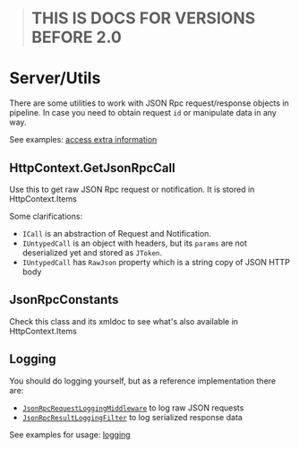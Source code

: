 > # **THIS IS DOCS FOR VERSIONS BEFORE 2.0**

# Server/Utils

There are some utilities to work with JSON Rpc request/response objects in pipeline.
In case you need to obtain request `id` or manipulate data in any way.

See examples: [access extra information](examples?id=access-extra-information)

## HttpContext.GetJsonRpcCall

Use this to get raw JSON Rpc request or notification. It is stored in HttpContext.Items

Some clarifications:

* `ICall` is an abstraction of Request and Notification.
* `IUntypedCall` is an object with headers, but its `params` are not deserialized yet and stored as `JToken`.
* `IUntypedCall` has `RawJson` property which is a string copy of JSON HTTP body

## JsonRpcConstants

Check this class and its xmldoc to see what's also available in HttpContext.Items

## Logging

You should do logging yourself, but as a reference implementation there are:

* [`JsonRpcRequestLoggingMiddleware`](https://github.com/tochka-public/Tochka.JsonRpc/blob/master/src/Tochka.JsonRpc.Server/Pipeline/JsonRpcRequestLoggingMiddleware.cs) to log raw JSON requests
* [`JsonRpcResultLoggingFilter`](https://github.com/tochka-public/Tochka.JsonRpc/blob/master/src/Tochka.JsonRpc.Server/Pipeline/JsonRpcResultLoggingFilter.cs) to log serialized response data

See examples for usage: [logging](examples?id=logging)